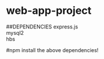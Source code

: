 # web-app-project
##DEPENDENCIES
express.js <br>
mysql2 <br>
hbs<br>

#npm install the above dependencies!
